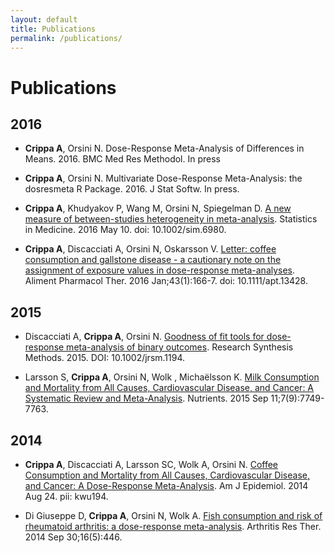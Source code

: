 ```yaml
---
layout: default
title: Publications
permalink: /publications/
---
```


Publications
========

## 2016

* **Crippa A**, Orsini N. Dose-Response Meta-Analysis of Differences in Means. 2016. BMC Med Res Methodol. In press

* **Crippa A**, Orsini N. Multivariate Dose-Response Meta-Analysis: the dosresmeta R Package. 2016. J Stat Softw. In press.

* **Crippa A**, Khudyakov P, Wang M, Orsini N, Spiegelman D. [A new measure of between-studies heterogeneity in meta-analysis](http://onlinelibrary.wiley.com/doi/10.1002/sim.6980/abstract). Statistics in Medicine. 2016 May 10. doi: 10.1002/sim.6980.

* **Crippa A**, Discacciati A, Orsini N, Oskarsson V. [Letter: coffee consumption and gallstone disease - a cautionary note on the assignment of exposure values in dose-response meta-analyses](http://www.ncbi.nlm.nih.gov/pubmed/26638932). Aliment Pharmacol Ther. 2016 Jan;43(1):166-7. doi: 10.1111/apt.13428.


## 2015

* Discacciati A, **Crippa A**, Orsini N. [Goodness of fit tools for dose-response meta-analysis of binary outcomes](http://onlinelibrary.wiley.com/doi/10.1002/jrsm.1194/pdf). Research Synthesis Methods. 2015. DOI: 10.1002/jrsm.1194.

* Larsson S, **Crippa A**, Orsini N, Wolk , Michaëlsson K. [Milk Consumption and Mortality from All Causes, Cardiovascular Disease, and Cancer: A Systematic Review and Meta-Analysis](http://www.ncbi.nlm.nih.gov/pubmed/26378576). Nutrients. 2015 Sep 11;7(9):7749-7763.


## 2014

* **Crippa A**, Discacciati A, Larsson SC, Wolk A, Orsini N. [Coffee Consumption and Mortality from All Causes, Cardiovascular Disease, and Cancer: A Dose-Response Meta-Analysis](http://www.ncbi.nlm.nih.gov/pubmed/25156996). Am J Epidemiol. 2014 Aug 24. pii: kwu194.

* Di Giuseppe D, **Crippa A**, Orsini N, Wolk A. [Fish consumption and risk of rheumatoid arthritis: a dose-response meta-analysis](http://www.ncbi.nlm.nih.gov/pubmed/25267142). Arthritis Res Ther. 2014 Sep 30;16(5):446.